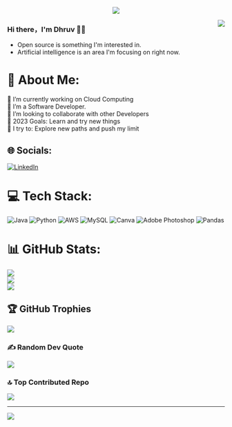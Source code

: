 <p align="center">
  <img alig src="https://github.com/SuperSupeng/SuperSupeng/blob/master/about.gif" />
</p>

<img align="right" src="https://github-readme-stats.vercel.app/api?username=SuperSupeng&show_icons=true&icon_color=CE1D2D&text_color=718096&bg_color=00000000&hide_title=true&hide_border=true" />

### Hi there，I'm Dhruv 🙋‍♂️

- Open source is something I'm interested in.
- Artificial intelligence is an area I'm focusing on right now.

# 💫 About Me:
🔭 I’m currently working on Cloud Computing<br>🌱 I’m a Software Developer.<br>👯 I’m looking to collaborate with other Developers<br>🥅 2023 Goals: Learn and try new things<br>🧗 I try to: Explore new paths and push my limit


## 🌐 Socials:
[![LinkedIn](https://img.shields.io/badge/LinkedIn-%230077B5.svg?logo=linkedin&logoColor=white)](https://linkedin.com/in/dhruvagrawal05) 

# 💻 Tech Stack:
![Java](https://img.shields.io/badge/java-%23ED8B00.svg?style=flat&logo=java&logoColor=white) ![Python](https://img.shields.io/badge/python-3670A0?style=flat&logo=python&logoColor=ffdd54) ![AWS](https://img.shields.io/badge/AWS-%23FF9900.svg?style=flat&logo=amazon-aws&logoColor=white) ![MySQL](https://img.shields.io/badge/mysql-%2300f.svg?style=flat&logo=mysql&logoColor=white) ![Canva](https://img.shields.io/badge/Canva-%2300C4CC.svg?style=flat&logo=Canva&logoColor=white) ![Adobe Photoshop](https://img.shields.io/badge/adobephotoshop-%2331A8FF.svg?style=flat&logo=adobephotoshop&logoColor=white) ![Pandas](https://img.shields.io/badge/pandas-%23150458.svg?style=flat&logo=pandas&logoColor=white)
# 📊 GitHub Stats:
![](https://github-readme-stats.vercel.app/api?username=DhruvAgrawal05&theme=tokyonight&hide_border=false&include_all_commits=true&count_private=true)<br/>
![](https://github-readme-streak-stats.herokuapp.com/?user=DhruvAgrawal05&theme=tokyonight&hide_border=false)<br/>
![](https://github-readme-stats.vercel.app/api/top-langs/?username=DhruvAgrawal05&theme=tokyonight&hide_border=false&include_all_commits=true&count_private=true&layout=compact)

## 🏆 GitHub Trophies
![](https://github-profile-trophy.vercel.app/?username=DhruvAgrawal05&theme=radical&no-frame=false&no-bg=false&margin-w=4)

### ✍️ Random Dev Quote
![](https://quotes-github-readme.vercel.app/api?type=horizontal&theme=radical)

### 🔝 Top Contributed Repo
![](https://github-contributor-stats.vercel.app/api?username=DhruvAgrawal05&limit=5&theme=dark&combine_all_yearly_contributions=true)

---
[![](https://visitcount.itsvg.in/api?id=DhruvAgrawal05&icon=0&color=0)](https://visitcount.itsvg.in)

<!-- Proudly created with GPRM ( https://gprm.itsvg.in ) -->

